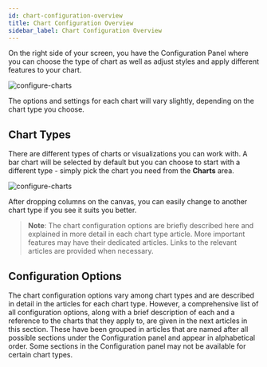 ```yaml
---
id: chart-configuration-overview
title: Chart Configuration Overview
sidebar_label: Chart Configuration Overview
---
```

 
<div style={{textAlign: "justify"}}>

On the right side of your screen, you have the Configuration Panel where you can choose the type of chart as well as adjust styles and apply different features to your chart. 


![configure-charts](https://s3.amazonaws.com/cdn.qrvey.com/documentation_assets/ui-docs/dataviews/chart-builder/configure-chart/configure1.png#thumbnail-0)

The options and settings for each chart will vary slightly, depending on the chart type you choose. 

## Chart Types
There are different types of charts or visualizations you can work with. A bar chart will be selected by default but you can choose to start with a different type - simply pick the chart you need from the **Charts** area.

![configure-charts](https://s3.amazonaws.com/cdn.qrvey.com/documentation_assets/ui-docs/dataviews/chart-builder/configure-chart/configure2.png#thumbnail-0)

After dropping columns on the canvas, you can easily change to another chart type if you see it suits you better. 

>**Note**: The chart configuration options are briefly described here and explained in more detail in each chart type article. More important features may have their dedicated articles. Links to the relevant articles are provided when necessary.

## Configuration Options
The chart configuration options vary among chart types and are described in detail in the articles for each chart type. However, a comprehensive list of all configuration options, along with a brief description of each and a reference to the charts that they apply to, are given in the next articles in this section. These have been grouped in articles that are named after all possible sections under the Configuration panel and appear in alphabetical order. Some sections in the Configuration panel may not be available for certain chart types.

</div>